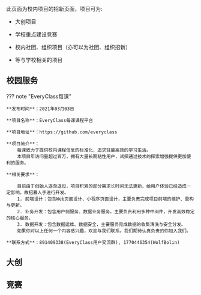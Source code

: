 此页面为校内项目的招新页面，项目可为: 

+ 大创项目
- 学校重点建设竞赛
+ 校内社团、组织项目（亦可以为社团、组织招新）
- 等与学校相关的项目

<!-- 
    在这后面加入项目招新信息，可在相关标题类型下添加，如大创、竞赛等，如无相关标题，自行添加。

 -->

## 校园服务

??? note "EveryClass每课"

	**发布时间**：2021年03月03日

	**项目名称**：EveryClass每课课程平台

	**项目地址**：https://github.com/everyclass

	**项目简介**：  
		每课致力于提供校内课程信息的标准化，追求轻量高效的学习生活。
		本项目年访问量超过百万，拥有大量长期粘性用户，试探通过技术的探索增强提供更加便利的服务。

	**相关要求**：

		目前由于创始人逐渐退役，项目积累的部分需求长时间无法更新，给用户体验已经造成一定影响，故招募人手进行开发。
		1. 前端设计：包含Web页面设计、小程序页面设计，主要负责完成项目前端的维护、重构与更新。
		2. 业务开发：包含用户侧服务、数据业务服务，主要负责利用多种中间件，开发高效稳定的核心服务。
		3. 数据开发：包含数据运维、数据安全，主要服务完成数据的收集清洗与安全分发。
		如果你对以上任何一个内容感兴趣，欢迎与我们联系。我们期待认真负责的你加入我们。

	**联系方式**：891409338(EveryClass用户交流群), 1770446354(WolfBolin)


## 大创


## 竞赛

